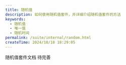 ```yaml
---
title: 随机值
description: 如何使用随机值套件，并详细介绍随机值套件的方法
keywords:
  - 随机值
  - 唯一值
  - 随机时间
permalink: /suite/internal/random.html
createTime: 2024/10/18 18:29:05
---
```


随机值套件文档 待完善